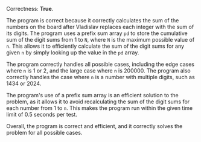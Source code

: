 Correctness: **True**.

The program is correct because it correctly calculates the sum of the numbers on the board after Vladislav replaces each integer with the sum of its digits. The program uses a prefix sum array `pd` to store the cumulative sum of the digit sums from 1 to `N`, where `N` is the maximum possible value of `n`. This allows it to efficiently calculate the sum of the digit sums for any given `n` by simply looking up the value in the `pd` array.

The program correctly handles all possible cases, including the edge cases where `n` is 1 or 2, and the large case where `n` is 200000. The program also correctly handles the case where `n` is a number with multiple digits, such as 1434 or 2024.

The program's use of a prefix sum array is an efficient solution to the problem, as it allows it to avoid recalculating the sum of the digit sums for each number from 1 to `n`. This makes the program run within the given time limit of 0.5 seconds per test.

Overall, the program is correct and efficient, and it correctly solves the problem for all possible cases.